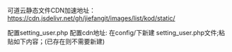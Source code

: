 可道云静态文件CDN加速地址：https://cdn.jsdelivr.net/gh/jiefangit/images/list/kod/static/

配置setting_user.php 
配置cdn地址: 在config/下新建 setting_user.php文件;粘贴如下内容；(已存在则不需要新建)

<?php

$GLOBALS['config']['settings']['staticPath'] = "https://cdn.jsdelivr.net/gh/jiefangit/images/list/kod/static/";
